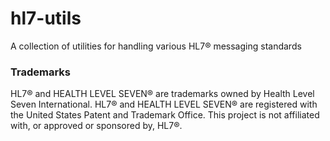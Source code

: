 # hl7-utils
A collection of utilities for handling various HL7® messaging standards

### Trademarks
HL7® and HEALTH LEVEL SEVEN® are trademarks owned by Health Level Seven International. HL7® and HEALTH LEVEL SEVEN® are registered with the United States Patent and Trademark Office.
This project is not affiliated with, or approved or sponsored by, HL7®.
